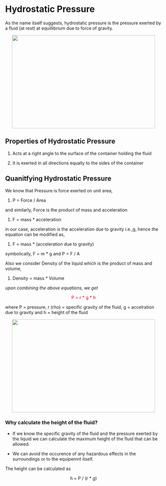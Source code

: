
# Hydrostatic Pressure

As the name itself suggests, hydrostatic pressure is the pressure exerted by a fluid (at rest) at equillibrium due to force of gravity.
<p align="center">
  <img width="460" height="300" src="https://lh3.googleusercontent.com/proxy/6YhTmDtPzMmQ-j-iDrqL1vOuUPTujMaEB-hNV_pY0Zncm-ZEj4nbgZXURRlpx04S3339eVLRLZ3fS-4xbucWVrcous5AZxzPMp5o32dZE1AM7aN1RvZDOa3Or5OQfKc">

## Properties of Hydrostatic Pressure

1. Acts at a right angle to the surface of the container holding the fluid

1. It is exerted in all directions equally to the sides of the container

## Quanitfying Hydrostatic Pressure

We know that Pressure is force exerted on unit area,

1. P = Force / Area

and similarly, Force is the product of mass and acceleration

1. F = mass * acceleration

in our case, acceleration is the acceleration due to gravity i.e.,g, hence the equation can be modified as,

1. F = mass * (acceleration due to gravity)

symbolically, F = m *  g and P = F / A

Also we consider Density of the liquid which is the product of mass and volume,

1. Density = mass * Volume

*upon combining the above  equations, we get*

<p align="center">
  <span style="color:red">P = r * g * h</span>
</p>
where P = pressure, r (rho) = specific gravity of the fluid, g = accelration due to gravity and h = height of the fluid 


<p align="center">
  <img width="460" height="300" src="https://o.quizlet.com/MaIx7LqHSAVPoFcPNH28ng.png">
  
### Why calculate the height of the fluid?
  
 * If we know the specific gravity of the fluid and the pressure exerted by the liquid we can calculate the maximum height of the fluid 
 that can be allowed.

 * We can avoid the occurence of any hazardous effects in the surroundings or to the equipemnt itself.

 The height can be calculated as 
 
 <p align="center">
 h = P / (r * g)
 </p>
  